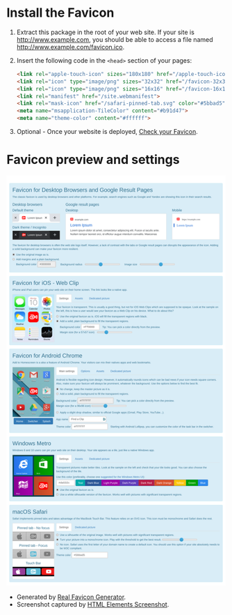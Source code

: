 # Install the Favicon

1. Extract this package in the root of your web site. If your site is http://www.example.com, you should be able to access a file named http://www.example.com/favicon.ico.
2. Insert the following code in the `<head>` section of your pages:

   ```html
   <link rel="apple-touch-icon" sizes="180x180" href="/apple-touch-icon.png">
   <link rel="icon" type="image/png" sizes="32x32" href="/favicon-32x32.png">
   <link rel="icon" type="image/png" sizes="16x16" href="/favicon-16x16.png">
   <link rel="manifest" href="/site.webmanifest">
   <link rel="mask-icon" href="/safari-pinned-tab.svg" color="#5bbad5">
   <meta name="msapplication-TileColor" content="#b91d47">
   <meta name="theme-color" content="#ffffff">
   ```
3. Optional - Once your website is deployed, [Check your Favicon](https://realfavicongenerator.net/favicon_checker).

# Favicon preview and settings
![Favicon page](https://raw.githubusercontent.com/findaclip/branding/main/screenshots/favicon_page.png)

- Generated by [Real Favicon Generator](https://realfavicongenerator.net/).
- Screenshot captured by [HTML Elements Screenshot](https://chrome.google.com/webstore/detail/html-elements-screenshot/mckfdaahjhmnchjihljdiakamamondld/related).

